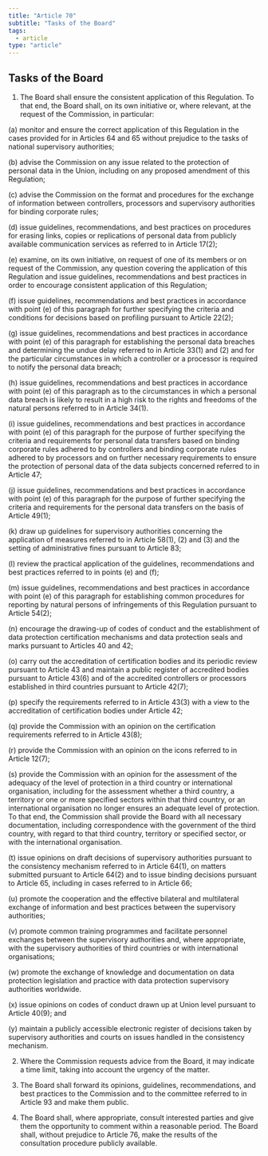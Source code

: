 ```yaml
---
title: "Article 70"
subtitle: "Tasks of the Board"
tags:
  - article
type: "article"
---
```

## Tasks of the Board

1. The Board shall ensure the consistent application of this Regulation. To that end, the Board shall, on its own initiative or, where relevant, at the request of the Commission, in particular:

(a) monitor and ensure the correct application of this Regulation in the cases provided for in Articles 64 and 65 without prejudice to the tasks of national supervisory authorities;

(b) advise the Commission on any issue related to the protection of personal data in the Union, including on any proposed amendment of this Regulation;

(c) advise the Commission on the format and procedures for the exchange of information between controllers, processors and supervisory authorities for binding corporate rules;

(d) issue guidelines, recommendations, and best practices on procedures for erasing links, copies or replications of personal data from publicly available communication services as referred to in Article 17(2);

(e) examine, on its own initiative, on request of one of its members or on request of the Commission, any question covering the application of this Regulation and issue guidelines, recommendations and best practices in order to encourage consistent application of this Regulation;

(f) issue guidelines, recommendations and best practices in accordance with point (e) of this paragraph for further specifying the criteria and conditions for decisions based on profiling pursuant to Article 22(2);

(g) issue guidelines, recommendations and best practices in accordance with point (e) of this paragraph for establishing the personal data breaches and determining the undue delay referred to in Article 33(1) and (2) and for the particular circumstances in which a controller or a processor is required to notify the personal data breach;

(h) issue guidelines, recommendations and best practices in accordance with point (e) of this paragraph as to the circumstances in which a personal data breach is likely to result in a high risk to the rights and freedoms of the natural persons referred to in Article 34(1).

(i) issue guidelines, recommendations and best practices in accordance with point (e) of this paragraph for the purpose of further specifying the criteria and requirements for personal data transfers based on binding corporate rules adhered to by controllers and binding corporate rules adhered to by processors and on further necessary requirements to ensure the protection of personal data of the data subjects concerned referred to in Article 47;

(j) issue guidelines, recommendations and best practices in accordance with point (e) of this paragraph for the purpose of further specifying the criteria and requirements for the personal data transfers on the basis of Article 49(1);

(k) draw up guidelines for supervisory authorities concerning the application of measures referred to in Article 58(1), (2) and (3) and the setting of administrative fines pursuant to Article 83;

(l) review the practical application of the guidelines, recommendations and best practices referred to in points (e) and (f);

(m) issue guidelines, recommendations and best practices in accordance with point (e) of this paragraph for establishing common procedures for reporting by natural persons of infringements of this Regulation pursuant to Article 54(2);

(n) encourage the drawing-up of codes of conduct and the establishment of data protection certification mechanisms and data protection seals and marks pursuant to Articles 40 and 42;

(o) carry out the accreditation of certification bodies and its periodic review pursuant to Article 43 and maintain a public register of accredited bodies pursuant to Article 43(6) and of the accredited controllers or processors established in third countries pursuant to Article 42(7);

(p) specify the requirements referred to in Article 43(3) with a view to the accreditation of certification bodies under Article 42;

(q) provide the Commission with an opinion on the certification requirements referred to in Article 43(8);

(r) provide the Commission with an opinion on the icons referred to in Article 12(7);

(s) provide the Commission with an opinion for the assessment of the adequacy of the level of protection in a third country or international organisation, including for the assessment whether a third country, a territory or one or more specified sectors within that third country, or an international organisation no longer ensures an adequate level of protection. To that end, the Commission shall provide the Board with all necessary documentation, including correspondence with the government of the third country, with regard to that third country, territory or specified sector, or with the international organisation.

(t) issue opinions on draft decisions of supervisory authorities pursuant to the consistency mechanism referred to in Article 64(1), on matters submitted pursuant to Article 64(2) and to issue binding decisions pursuant to Article 65, including in cases referred to in Article 66;

(u) promote the cooperation and the effective bilateral and multilateral exchange of information and best practices between the supervisory authorities;

(v) promote common training programmes and facilitate personnel exchanges between the supervisory authorities and, where appropriate, with the supervisory authorities of third countries or with international organisations;

(w) promote the exchange of knowledge and documentation on data protection legislation and practice with data protection supervisory authorities worldwide.

(x) issue opinions on codes of conduct drawn up at Union level pursuant to Article 40(9); and

(y) maintain a publicly accessible electronic register of decisions taken by supervisory authorities and courts on issues handled in the consistency mechanism.

2. Where the Commission requests advice from the Board, it may indicate a time limit, taking into account the urgency of the matter.

3. The Board shall forward its opinions, guidelines, recommendations, and best practices to the Commission and to the committee referred to in Article 93 and make them public.

4. The Board shall, where appropriate, consult interested parties and give them the opportunity to comment within a reasonable period. The Board shall, without prejudice to Article 76, make the results of the consultation procedure publicly available.
